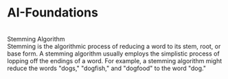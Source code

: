 # AI-Foundations

<br>
Stemming Algorithm<br>
Stemming is the algorithmic process of reducing a word to its stem, root, or base form. A stemming algorithm usually employs the simplistic process of lopping off the endings of a word. For example, a stemming algorithm might reduce the words "dogs," "dogfish," and "dogfood" to the word "dog."

